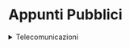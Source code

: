 # Appunti Pubblici
<details>
<summary>Telecomunicazioni</summary>
<br>
<ul>
  <li><a href="/Telecomunicazioni/Formulario 30.05.2024.md">Formulario 30/05/2024</a></li>
</ul>
</details>

